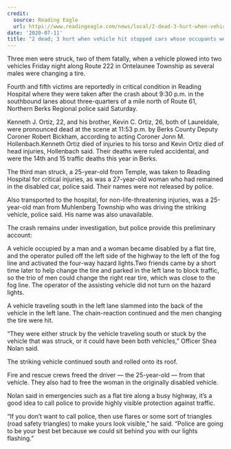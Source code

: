 ```yaml
---
credit:
  source: Reading Eagle
  url: https://www.readingeagle.com/news/local/2-dead-3-hurt-when-vehicle-hit-stopped-cars-whose-occupants-were-changing-tire-along/article_9dc72dfa-c318-11ea-9312-67c773a8ed98.html
date: '2020-07-11'
title: "2 dead; 3 hurt when vehicle hit stopped cars whose occupants were changing tire along Route 222, police say"
---
```

Three men were struck, two of them fatally, when a vehicle plowed into two vehicles Friday night along Route 222 in Ontelaunee Township as several males were changing a tire.

Fourth and fifth victims are reportedly in critical condition in Reading Hospital where they were taken after the crash about 9:30 p.m. in the southbound lanes about three-quarters of a mile north of Route 61, Northern Berks Regional police said Saturday.

Kenneth J. Ortiz, 22, and his brother, Kevin C. Ortiz, 26, both of Laureldale, were pronounced dead at the scene at 11:53 p.m. by Berks County Deputy Coroner Robert Bickham, according to acting Coroner Jonn M. Hollenbach.Kenneth Ortiz died of injuries to his torso and Kevin Ortiz died of head injuries, Hollenbach said. Their deaths were ruled accidental, and were the 14th and 15 traffic deaths this year in Berks.

The third man struck, a 25-year-old from Temple, was taken to Reading Hospital for critical injuries, as was a 27-year-old woman who had remained in the disabled car, police said. Their names were not released by police.

Also transported to the hospital, for non-life-threatening injuries, was a 25-year-old man from Muhlenberg Township who was driving the striking vehicle, police said. His name was also unavailable.

The crash remains under investigation, but police provide this preliminary account:

A vehicle occupied by a man and a woman became disabled by a flat tire, and the operator pulled off the left side of the highway to the left of the fog line and activated the four-way hazard lights.Two friends came by a short time later to help change the tire and parked in the left lane to block traffic, so the trio of men could change the right rear tire, which was close to the fog line. The operator of the assisting vehicle did not turn on the hazard lights.

A vehicle traveling south in the left lane slammed into the back of the vehicle in the left lane. The chain-reaction continued and the men changing the tire were hit.

“They were either struck by the vehicle traveling south or stuck by the vehicle that was struck, or it could have been both vehicles,” Officer Shea Nolan said.

The striking vehicle continued south and rolled onto its roof.

Fire and rescue crews freed the driver — the 25-year-old — from that vehicle. They also had to free the woman in the originally disabled vehicle.

Nolan said in emergencies such as a flat tire along a busy highway, it’s a good idea to call police to provide highly visible protection against traffic.

“If you don’t want to call police, then use flares or some sort of triangles (road safety triangles) to make yours look visible,” he said. “Police are going to be your best bet because we could sit behind you with our lights flashing.”

